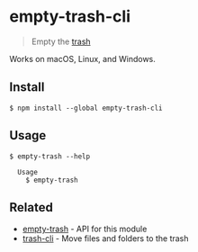 # empty-trash-cli

> Empty the [trash](https://en.wikipedia.org/wiki/Trash_(computing))

Works on macOS, Linux, and Windows.

## Install

```
$ npm install --global empty-trash-cli
```

## Usage

```
$ empty-trash --help

  Usage
    $ empty-trash
```

## Related

- [empty-trash](https://github.com/sindresorhus/empty-trash) - API for this module
- [trash-cli](https://github.com/sindresorhus/trash-cli) - Move files and folders to the trash
